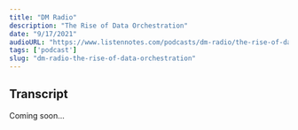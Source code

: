 ```yaml
---
title: "DM Radio"
description: "The Rise of Data Orchestration"
date: "9/17/2021"
audioURL: "https://www.listennotes.com/podcasts/dm-radio/the-rise-of-data-orchestration-Rg7FUBTnVey/"
tags: ['podcast']
slug: "dm-radio-the-rise-of-data-orchestration"
---
```


## Transcript
Coming soon...
